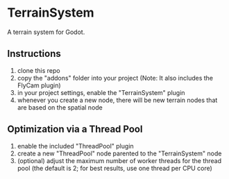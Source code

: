 # TerrainSystem
A terrain system for Godot.


## Instructions
1. clone this repo
2. copy the "addons" folder into your project (Note: It also includes the FlyCam plugin)
3. in your project settings, enable the "TerrainSystem" plugin
4. whenever you create a new node, there will be new terrain nodes that are based on the spatial node


## Optimization via a Thread Pool
1. enable the included "ThreadPool" plugin
2. create a new "ThreadPool" node parented to the "TerrainSystem" node
3. (optional) adjust the maximum number of worker threads for the thread pool
(the default is 2; for best results, use one thread per CPU core)
